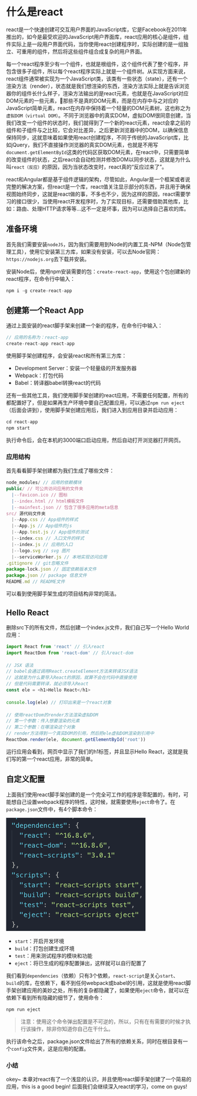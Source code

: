 # 什么是react

react是一个快速创建可交互用户界面的JavaScript库，它是Facebook在2011年推出的，如今是最受欢迎的JavaScript用户界面库，react应用的核心是组件，组件实际上是一段用户界面代码，当你使用react创建程序时，实际创建的是一组独立、可重用的组件，然后将这些组件组合成复杂的用户界面。

每一个react程序至少有一个组件，也就是根组件，这个组件代表了整个程序，并包含很多子组件，所以每个react程序实际上就是一个组件树。从实现方面来说，react组件通常被实现为一个JavaScript类，该类有一些状态（state），还有一个渲染方法（render），状态就是我们想渲染的东西，渲染方法实际上就是告诉浏览器你的组件长什么样子，渲染方法输出的是react元素，也就是在JavaScript对应DOM元素的一些元素，那些不是真的DOM元素，而是在内存中与之对应的JavaScript简单元素，react在内存中保持着一个轻量的DOM元素树，这也称之为`虚拟DOM（virtual DOM）`。不同于浏览器中的真实DOM，虚拟DOM很同意创建，当我们改变一个组件的状态时，我们就得到了一个新的react元素，react会拿之前的组件和子组件与之比较，它会对比差异，之后更新浏览器中的DOM，以确保信息保持同步，这就意味着如果使用react创建程序，不同于传统的JavaScript库，比如jQuery，我们不直接操作浏览器的真实DOM元素，也就是不用写`document.getElementById`这类的代码区获取DOM元素，在react中，只需要简单的改变组件的状态，之后react会自动检测并修改DOM以同步状态，这就是为什么叫`react（反应）`的原因，因为当状态改变时，react真的“反应过来了”。

react和Angular都是基于组件逻辑的架构，尽管如此，Angular是一个框架或者说完整的解决方案，但react是一个库，react值关注显示部分的东西，并且用于确保视图始终同步，这就是react做的事，不多也不少，因为这样的原因，react需要学习的接口很少，当使用react开发程序时，为了实现目标，还需要借助其他库，比如：路由、处理HTTP请求等等...这不一定是坏事，因为可以选择自己喜欢的库。

## 准备环境

首先我们需要安装`nodeJS`，因为我们需要用到Node的内置工具-NPM（Node包管理工具），使用它安装第三方库，如果没有安装，可以去Node官网：`https://nodejs.org`去下载并安装。

安装Node后，使用npm安装需要的包：`create-react-app`，使用这个包创建新的react程序，在命令行中输入：

```javascript
npm i -g create-react-app
```

## 创建第一个React App

通过上面安装的react脚手架来创建一个新的程序，在命令行中输入：

```javascript
// 应用的名称为：react-app
create-react-app react-app
```

使用脚手架创建程序，会安装react和所有第三方库：

- Development Server：安装一个轻量级的开发服务器
- Webpack：打包代码
- Babel：转译器babel转换react的代码

还有一些其他工具，我们使用脚手架创建的react应用，不需要任何配置，所有的都配置好了，但是如果再生产环境中要自己配置应用，可以通过`npm run eject`（后面会讲到），使用脚手架创建应用后，我们进入到应用目录并启动应用：

```javascript
cd react-app
npm start
```

执行命令后，会在本机的3000端口启动应用，然后自动打开浏览器打开网页。

### 应用结构

首先看看脚手架创建都为我们生成了哪些文件：

```javascript
node_modules/ // 应用的依赖模块
public/ // 可公共访问应用的文件夹
  |--favicon.ico // 图标
  |--index.html // html模板文件
  |--mainfest.json // 包含了很多应用的meta信息
src/ 源代码文件夹
  |--App.css // App组件的样式
  |--App.js // App组件的js
  |--App.test.js // App组件的测试
  |--index.css // 入口文件的样式
  |--index.js // 应用的入口
  |--logo.svg // svg 图片
  |--serviceWorker.js // 本地实现访问应用
.gitignore // git忽略文件
package-lock.json // 固定依赖版本文件
package.json // package 信息文件
README.md // README文件
```

可以看到使用脚手架生成的项目结构非常的简洁。

## Hello React

删除src下的所有文件，然后创建一个index.js文件，我们自己写一个Hello World应用：

```javascript
import React from 'react' // 引入react
import ReactDom from 'react-dom' // 引入react-dom

// JSX 语法
// babel会通过调用React.createElement方法来转译JSX语法
// 这就是为什么要导入React的原因，就算不会在代码中直接使用
// 但是代码需要转译，就必须导入React
const ele = <h1>Hello React</h1>

console.log(ele) // 打印出来是一个react对象

// 使用reactDom的render方法渲染虚拟DOM
// 第一个参数：传入想要渲染的元素
// 第二个参数：在哪渲染这个对象
// render方法得到一个真实DOM的引用，然后把ele虚拟DOM渲染到引用中
ReactDom.render(ele, document.getElementById('root'))
```

运行应用会看到，网页中显示了我们的h1标签，并且显示Hello React，这就是我们写的第一个react应用，非常的简单。

## 自定义配置

上面我们使用react脚手架创建的是一个完全可工作的程序是零配置的，有时，可能想自己设置webpack程序的特性，这时候，就需要使用`eject`命令了。在`package.json`文件中，有4个脚本命令：

![](https://raw.githubusercontent.com/zkk-pro/mastering-react/master/doc/img/package-json.png)

- `start`：开启开发环境
- `build`：打包创建生成环境
- `test`：用来测试程序的模块和功能
- `eject`：将已生成的程序配置弹出，这样就可以自行配置了

我们看到`dependencies`（依赖）只有3个依赖，`react-script`是关心`start`、`build`的库，在依赖下，看不到任何webpack或babel的引用，这就是使用react脚手架创建应用的美妙之处，所有的复杂都隐藏了，如果使用`eject`命令，就可以在依赖下看到所有隐藏的细节了，使用命令：

```javascript
npm run eject
```

> 注意：使用这个命令弹出配置是不可逆的，所以，只有在有需要的时候才执行该操作，除非你知道你自己在干什么。

执行该命令之后，package.json文件给出了所有的依赖关系，同时在根目录有一个`config`文件夹，这是应用的配置。

### 小结

okey~ 本章对react有了一个浅显的认识，并且使用react脚手架创建了一个简易的应用，this is a good begin! 后面我们会继续深入react的学习，come on guys!
